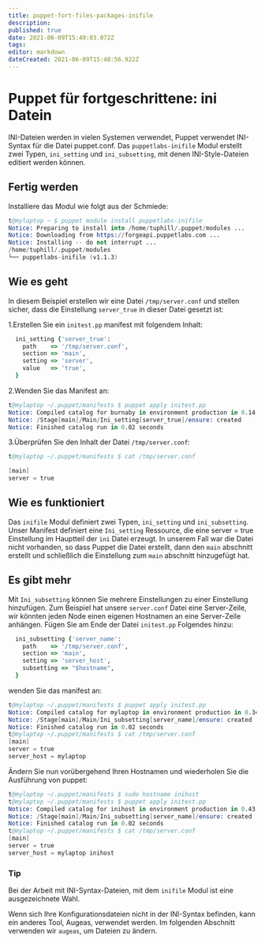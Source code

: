 ```yaml
---
title: puppet-fort-files-packages-inifile
description: 
published: true
date: 2021-06-09T15:49:03.072Z
tags: 
editor: markdown
dateCreated: 2021-06-09T15:48:56.922Z
---
```


# Puppet für fortgeschrittene: ini Datein

INI-Dateien werden in vielen Systemen verwendet, Puppet verwendet INI-Syntax für die Datei puppet.conf.
Das `puppetlabs-inifile` Modul erstellt zwei Typen, `ini_setting` und `ini_subsetting`, mit denen INI-Style-Dateien editiert werden können.

## Fertig werden

Installiere das Modul wie folgt aus der Schmiede:

```s
t@mylaptop ~ $ puppet module install puppetlabs-inifile
Notice: Preparing to install into /home/tuphill/.puppet/modules ...
Notice: Downloading from https://forgeapi.puppetlabs.com ...
Notice: Installing -- do not interrupt ...
/home/tuphill/.puppet/modules
└── puppetlabs-inifile (v1.1.3)
```

## Wie es geht

In diesem Beispiel erstellen wir eine Datei `/tmp/server.conf` und stellen sicher, dass die Einstellung `server_true` in dieser Datei gesetzt ist:

1.Erstellen Sie ein `initest.pp` manifest mit folgendem Inhalt:

```ruby
  ini_setting {'server_true':
    path    => '/tmp/server.conf',
    section => 'main',
    setting => 'server',
    value   => 'true',
  }
```

2.Wenden Sie das Manifest an:

```s
t@mylaptop ~/.puppet/manifests $ puppet apply initest.pp
Notice: Compiled catalog for burnaby in environment production in 0.14 seconds
Notice: /Stage[main]/Main/Ini_setting[server_true]/ensure: created
Notice: Finished catalog run in 0.02 seconds
```

3.Überprüfen Sie den Inhalt der Datei `/tmp/server.conf`:

```s
t@mylaptop ~/.puppet/manifests $ cat /tmp/server.conf

[main]
server = true
```

## Wie es funktioniert

Das `inifile` Modul definiert zwei Typen, `ini_setting` und `ini_subsetting`. Unser Manifest definiert eine `Ini_setting` Ressource, die eine server = true Einstellung im Hauptteil der `ini` Datei erzeugt. In unserem Fall war die Datei nicht vorhanden, so dass Puppet die Datei erstellt, dann den `main` abschnitt erstellt und schließlich die Einstellung zum `main` abschnitt hinzugefügt hat.

## Es gibt mehr

Mit `Ini_subsetting` können Sie mehrere Einstellungen zu einer Einstellung hinzufügen. Zum Beispiel hat unsere `server.conf` Datei eine Server-Zeile, wir könnten jeden Node einen eigenen Hostnamen an eine Server-Zeile anhängen.
Fügen Sie am Ende der Datei `initest.pp` Folgendes hinzu:

```ruby
  ini_subsetting {'server_name':
    path    => '/tmp/server.conf',
    section => 'main',
    setting => 'server_host',
    subsetting => "$hostname",
  }
```

wenden Sie das manifest an:

```s
t@mylaptop ~/.puppet/manifests $ puppet apply initest.pp
Notice: Compiled catalog for mylaptop in environment production in 0.34 seconds
Notice: /Stage[main]/Main/Ini_subsetting[server_name]/ensure: created
Notice: Finished catalog run in 0.02 seconds
t@mylaptop ~/.puppet/manifests $ cat /tmp/server.conf
[main]
server = true
server_host = mylaptop

```

Ändern Sie nun vorübergehend Ihren Hostnamen und wiederholen Sie die Ausführung von puppet:

```s
t@mylaptop ~/.puppet/manifests $ sudo hostname inihost
t@mylaptop ~/.puppet/manifests $ puppet apply initest.pp
Notice: Compiled catalog for inihost in environment production in 0.43 seconds
Notice: /Stage[main]/Main/Ini_subsetting[server_name]/ensure: created
Notice: Finished catalog run in 0.02 seconds
t@mylaptop ~/.puppet/manifests $ cat /tmp/server.conf
[main]
server = true
server_host = mylaptop inihost
```

### Tip

Bei der Arbeit mit INI-Syntax-Dateien, mit dem `inifile` Modul ist eine ausgezeichnete Wahl.

Wenn sich Ihre Konfigurationsdateien nicht in der INI-Syntax befinden, kann ein anderes Tool, Augeas, verwendet werden. Im folgenden Abschnitt verwenden wir `augeas`, um Dateien zu ändern.